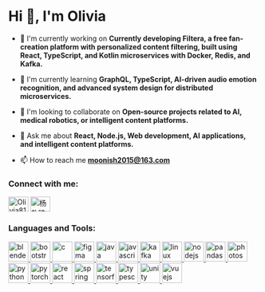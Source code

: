 # Hi 👋, I'm Olivia

- 🔭 I'm currently working on **Currently developing Filtera, a free fan-creation platform with personalized content filtering, built using React, TypeScript, and Kotlin microservices with Docker, Redis, and Kafka.**

- 🌱 I'm currently learning **GraphQL, TypeScript, AI-driven audio emotion recognition, and advanced system design for distributed microservices.**

- 👯 I'm looking to collaborate on **Open-source projects related to AI, medical robotics, or intelligent content platforms.**

- 💬 Ask me about **React, Node.js, Web development, AI applications, and intelligent content platforms.**

- 📫 How to reach me **moonish2015@163.com**

<h3 align="left">Connect with me:</h3>
<p align="left">
<a href="https://github.com/Olivia817Wu" target="blank"><img align="center" src="https://raw.githubusercontent.com/rahuldkjain/github-profile-readme-generator/master/src/images/icons/Social/github.svg" alt="Olivia817Wu" height="30" width="40" /></a>
<a href="https://linkedin.com/in/杨韵琦" target="blank"><img align="center" src="https://raw.githubusercontent.com/rahuldkjain/github-profile-readme-generator/master/src/images/icons/Social/linked-in-alt.svg" alt="杨韵琦" height="30" width="40" /></a>
</p>

<h3 align="left">Languages and Tools:</h3>
<p align="left"> <a href="https://developer.mozilla.org/en-US/docs/Web/blender" target="_blank" rel="noreferrer"> <img src="https://skillicons.dev/icons?i=blender" alt="blender" width="40" height="40"/> </a> <a href="https://developer.mozilla.org/en-US/docs/Web/bootstrap" target="_blank" rel="noreferrer"> <img src="https://skillicons.dev/icons?i=bootstrap" alt="bootstrap" width="40" height="40"/> </a> <a href="https://developer.mozilla.org/en-US/docs/Web/c" target="_blank" rel="noreferrer"> <img src="https://skillicons.dev/icons?i=c" alt="c" width="40" height="40"/> </a> <a href="https://developer.mozilla.org/en-US/docs/Web/figma" target="_blank" rel="noreferrer"> <img src="https://skillicons.dev/icons?i=figma" alt="figma" width="40" height="40"/> </a> <a href="https://developer.mozilla.org/en-US/docs/Web/java" target="_blank" rel="noreferrer"> <img src="https://skillicons.dev/icons?i=java" alt="java" width="40" height="40"/> </a> <a href="https://developer.mozilla.org/en-US/docs/Web/javascript" target="_blank" rel="noreferrer"> <img src="https://skillicons.dev/icons?i=js" alt="javascript" width="40" height="40"/> </a> <a href="https://developer.mozilla.org/en-US/docs/Web/kafka" target="_blank" rel="noreferrer"> <img src="https://skillicons.dev/icons?i=kafka" alt="kafka" width="40" height="40"/> </a> <a href="https://developer.mozilla.org/en-US/docs/Web/linux" target="_blank" rel="noreferrer"> <img src="https://skillicons.dev/icons?i=linux" alt="linux" width="40" height="40"/> </a> <a href="https://developer.mozilla.org/en-US/docs/Web/nodejs" target="_blank" rel="noreferrer"> <img src="https://skillicons.dev/icons?i=nodejs" alt="nodejs" width="40" height="40"/> </a> <a href="https://developer.mozilla.org/en-US/docs/Web/pandas" target="_blank" rel="noreferrer"> <img src="https://cdn.jsdelivr.net/gh/devicons/devicon/icons/pandas/pandas-original.svg" alt="pandas" width="40" height="40"/> </a> <a href="https://developer.mozilla.org/en-US/docs/Web/photoshop" target="_blank" rel="noreferrer"> <img src="https://skillicons.dev/icons?i=photoshop" alt="photoshop" width="40" height="40"/> </a> <a href="https://developer.mozilla.org/en-US/docs/Web/python" target="_blank" rel="noreferrer"> <img src="https://skillicons.dev/icons?i=py" alt="python" width="40" height="40"/> </a> <a href="https://developer.mozilla.org/en-US/docs/Web/pytorch" target="_blank" rel="noreferrer"> <img src="https://skillicons.dev/icons?i=pytorch" alt="pytorch" width="40" height="40"/> </a> <a href="https://developer.mozilla.org/en-US/docs/Web/react" target="_blank" rel="noreferrer"> <img src="https://skillicons.dev/icons?i=react" alt="react" width="40" height="40"/> </a> <a href="https://developer.mozilla.org/en-US/docs/Web/spring" target="_blank" rel="noreferrer"> <img src="https://skillicons.dev/icons?i=spring" alt="spring" width="40" height="40"/> </a> <a href="https://developer.mozilla.org/en-US/docs/Web/tensorflow" target="_blank" rel="noreferrer"> <img src="https://skillicons.dev/icons?i=tensorflow" alt="tensorflow" width="40" height="40"/> </a> <a href="https://developer.mozilla.org/en-US/docs/Web/typescript" target="_blank" rel="noreferrer"> <img src="https://skillicons.dev/icons?i=ts" alt="typescript" width="40" height="40"/> </a> <a href="https://developer.mozilla.org/en-US/docs/Web/unity" target="_blank" rel="noreferrer"> <img src="https://skillicons.dev/icons?i=unity" alt="unity" width="40" height="40"/> </a> <a href="https://developer.mozilla.org/en-US/docs/Web/vuejs" target="_blank" rel="noreferrer"> <img src="https://skillicons.dev/icons?i=vue" alt="vuejs" width="40" height="40"/> </a></p>

